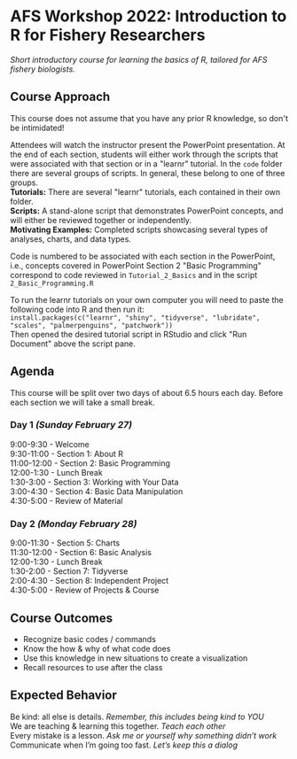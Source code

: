 # AFS Workshop 2022: Introduction to R for Fishery Researchers
_Short introductory course for learning the basics of R, tailored for AFS fishery biologists._  


## Course Approach
This course does not assume that you have any prior R knowledge, so don't be intimidated!  

Attendees will watch the instructor present the PowerPoint presentation. At the end of each section, students will either work through the scripts that were associated with that section or in a "learnr" tutorial. In the `code` folder there are several groups of scripts. In general, these belong to one of three groups.  
**Tutorials:** There are several "learnr" tutorials, each contained in their own folder.  
**Scripts:** A stand-alone script that demonstrates PowerPoint concepts, and will either be reviewed together or independently.  
**Motivating Examples:** Completed scripts showcasing several types of analyses, charts, and data types.  

Code is numbered to be associated with each section in the PowerPoint, i.e., concepts covered in PowerPoint Section 2 "Basic Programming" correspond to code reviewed in `Tutorial_2_Basics` and in the script `2_Basic_Programming.R`  

To run the learnr tutorials on your own computer you will need to paste the following code into R and then run it:  
`install.packages(c("learnr", "shiny", "tidyverse", "lubridate", "scales", "palmerpenguins", "patchwork"))`  
Then opened the desired tutorial script in RStudio and click "Run Document" above the script pane. 

## Agenda
This course will be split over two days of about 6.5 hours each day.
Before each section we will take a small break.  

### Day 1 _(Sunday February 27)_  
9:00-9:30 - Welcome  
9:30-11:00 - Section 1: About R  
11:00-12:00 - Section 2: Basic Programming  
12:00-1:30 - Lunch Break  
1:30-3:00 - Section 3: Working with Your Data  
3:00-4:30 - Section 4: Basic Data Manipulation  
4:30-5:00 - Review of Material  

### Day 2 _(Monday February 28)_  
9:00-11:30 - Section 5: Charts  
11:30-12:00 - Section 6: Basic Analysis  
12:00-1:30 - Lunch Break  
1:30-2:00 - Section 7: Tidyverse  
2:00-4:30 - Section 8: Independent Project  
4:30-5:00 - Review of Projects & Course  

## Course Outcomes
- Recognize basic codes / commands
- Know the how & why of what code does  
- Use this knowledge in new situations to create a visualization  
- Recall resources to use after the class   

## Expected Behavior
Be kind: all else is details. _Remember, this includes being kind to YOU_  
We are teaching & learning this together. _Teach each other_  
Every mistake is a lesson. _Ask me or yourself why something didn’t work_  
Communicate when I’m going too fast. _Let’s keep this a dialog_  
